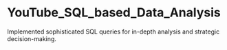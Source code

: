 # YouTube_SQL_based_Data_Analysis
Implemented sophisticated SQL queries for in-depth analysis and strategic decision-making.
